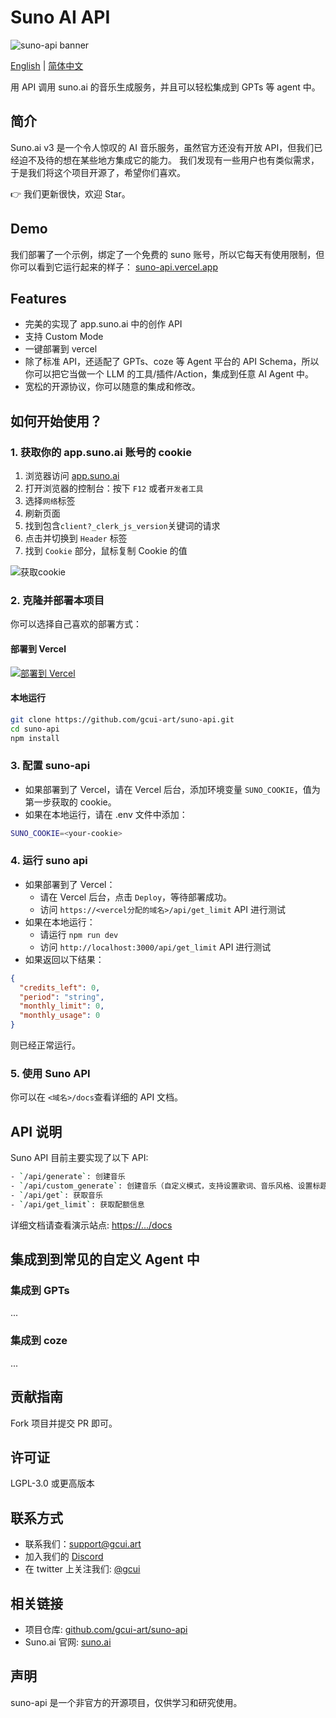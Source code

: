 # Suno AI API

![suno-api banner](https://github.com/gcui-art/suno-api/blob/main/public/suno-banner.png)

[English](./README.md) | [简体中文](./README_CN.md)

用 API 调用 suno.ai 的音乐生成服务，并且可以轻松集成到 GPTs 等 agent 中。

## 简介

Suno.ai v3 是一个令人惊叹的 AI 音乐服务，虽然官方还没有开放 API，但我们已经迫不及待的想在某些地方集成它的能力。
我们发现有一些用户也有类似需求，于是我们将这个项目开源了，希望你们喜欢。

👉 我们更新很快，欢迎 Star。

## Demo

我们部署了一个示例，绑定了一个免费的 suno 账号，所以它每天有使用限制，但你可以看到它运行起来的样子：
[suno-api.vercel.app](https://suno-api.vercel.app)

## Features

- 完美的实现了 app.suno.ai 中的创作 API
- 支持 Custom Mode
- 一键部署到 vercel
- 除了标准 API，还适配了 GPTs、coze 等 Agent 平台的 API Schema，所以你可以把它当做一个 LLM 的工具/插件/Action，集成到任意 AI Agent 中。
- 宽松的开源协议，你可以随意的集成和修改。

## 如何开始使用？

### 1. 获取你的 app.suno.ai 账号的 cookie

1. 浏览器访问 [app.suno.ai](https://app.suno.ai)
2. 打开浏览器的控制台：按下 `F12` 或者`开发者工具`
3. 选择`网络`标签
4. 刷新页面
5. 找到包含`client?_clerk_js_version`关键词的请求
6. 点击并切换到 `Header` 标签
7. 找到 `Cookie` 部分，鼠标复制 Cookie 的值

![获取cookie](https://github.com/gcui-art/suno-api/blob/main/public/get-cookie-demo.gif)

### 2. 克隆并部署本项目

你可以选择自己喜欢的部署方式：

#### 部署到 Vercel

[![部署到 Vercel](https://vercel.com/button)](https://vercel.com/new/clone?repository-url=https%3A%2F%2Fgithub.com%2Fgcui-art%2Fsuno-api&env=SUNO_COOKIE&project-name=suno-api&repository-name=suno-api)

#### 本地运行

```bash
git clone https://github.com/gcui-art/suno-api.git
cd suno-api
npm install
```

### 3. 配置 suno-api

- 如果部署到了 Vercel，请在 Vercel 后台，添加环境变量 `SUNO_COOKIE`，值为第一步获取的 cookie。
- 如果在本地运行，请在 .env 文件中添加：

```bash
SUNO_COOKIE=<your-cookie>
```

### 4. 运行 suno api

- 如果部署到了 Vercel：
  - 请在 Vercel 后台，点击 `Deploy`，等待部署成功。
  - 访问 `https://<vercel分配的域名>/api/get_limit` API 进行测试
- 如果在本地运行：
  - 请运行 `npm run dev`
  - 访问 `http://localhost:3000/api/get_limit` API 进行测试
- 如果返回以下结果：

```json
{
  "credits_left": 0,
  "period": "string",
  "monthly_limit": 0,
  "monthly_usage": 0
}
```

则已经正常运行。

### 5. 使用 Suno API

你可以在 `<域名>/docs`查看详细的 API 文档。

## API 说明

Suno API 目前主要实现了以下 API:

```bash
- `/api/generate`: 创建音乐
- `/api/custom_generate`: 创建音乐（自定义模式，支持设置歌词、音乐风格、设置标题等）
- `/api/get`: 获取音乐
- `/api/get_limit`: 获取配额信息
```

详细文档请查看演示站点: [https://.../docs](https://.../docs)

## 集成到到常见的自定义 Agent 中

### 集成到 GPTs

...

### 集成到 coze

...

## 贡献指南

Fork 项目并提交 PR 即可。

## 许可证

LGPL-3.0 或更高版本

## 联系方式

- 联系我们：<support@gcui.art>
- 加入我们的 [Discord](https://...)
- 在 twitter 上关注我们: [@gcui](https://twitter.com/...)

## 相关链接

- 项目仓库: [github.com/gcui-art/suno-api](https://github.com/gcui-art/suno-api)
- Suno.ai 官网: [suno.ai](https://suno.ai)

## 声明

suno-api 是一个非官方的开源项目，仅供学习和研究使用。
